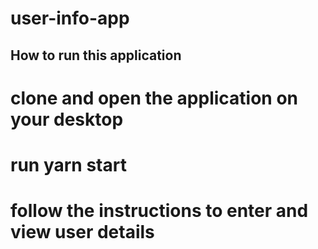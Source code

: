 # user-info-app

## How to run this application
# clone and open the application on your desktop
# run yarn start 
# follow the instructions to enter and view user details